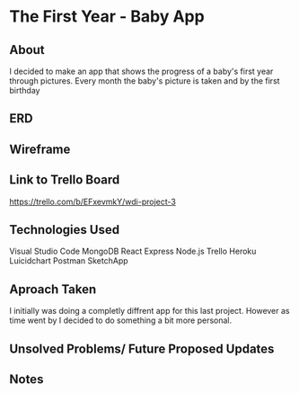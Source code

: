 # The First Year - Baby App

## About

I decided to make an app that shows the progress of a baby's first year through pictures. Every month the baby's picture is taken and by the first birthday

## ERD

## Wireframe


## Link to Trello Board

https://trello.com/b/EFxevmkY/wdi-project-3

## Technologies Used
Visual Studio Code
MongoDB
React
Express
Node.js
Trello
Heroku
Luicidchart
Postman
SketchApp
  
## Aproach Taken

I initially was doing a completly diffrent app for this last project. However as time went by I decided to do something a bit more personal.

## Unsolved Problems/ Future Proposed Updates

## Notes

